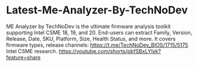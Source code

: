 # Latest-Me-Analyzer-By-TechNoDev
ME Analyzer by TechNoDev is the ultimate firmware analysis toolkit supporting Intel CSME 18, 19, and 20. End-users can extract Family, Version, Release, Date, SKU, Platform, Size, Health Status, and more. It covers firmware types, release channels: https://t.me/TechNoDev_BIOS/1715/5175  Intel CSME research. https://youtube.com/shorts/pbfSBxLYlxk?feature=share
